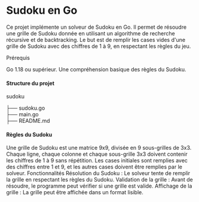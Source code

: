 <h1>Sudoku en Go</h1>


Ce projet implémente un solveur de Sudoku en Go. Il permet de résoudre une grille de Sudoku donnée en utilisant un algorithme de recherche récursive et de backtracking. Le but est de remplir les cases vides d'une grille de Sudoku avec des chiffres de 1 à 9, en respectant les règles du jeu.

Prérequis

Go 1.18 ou supérieur.
Une compréhension basique des règles du Sudoku.
 <h4>
Structure du projet</h4>

sudoku

├── sudoku.go       
├── main.go         
├── README.md   
     
<h4>Règles du Sudoku
</h4> 

Une grille de Sudoku est une matrice 9x9, divisée en 9 sous-grilles de 3x3.
Chaque ligne, chaque colonne et chaque sous-grille 3x3 doivent contenir les chiffres de 1 à 9 sans répétition.
Les cases initiales sont remplies avec des chiffres entre 1 et 9, et les autres cases doivent être remplies par le solveur.
Fonctionnalités
Résolution du Sudoku : Le solveur tente de remplir la grille en respectant les règles du Sudoku.
Validation de la grille : Avant de résoudre, le programme peut vérifier si une grille est valide.
Affichage de la grille : La grille peut être affichée dans un format lisible.
